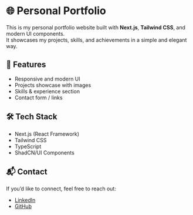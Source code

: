 # 🌐 Personal Portfolio

This is my personal portfolio website built with **Next.js**, **Tailwind CSS**, and modern UI components.  
It showcases my projects, skills, and achievements in a simple and elegant way.

## 🚀 Features
- Responsive and modern UI
- Projects showcase with images
- Skills & experience section
- Contact form / links

## 🛠️ Tech Stack
- Next.js (React Framework)
- Tailwind CSS
- TypeScript
- ShadCN/UI Components

## 📬 Contact
If you’d like to connect, feel free to reach out:
- [LinkedIn](https://www.linkedin.com/in/adinair01)
- [GitHub](https://github.com/Adinair01)
